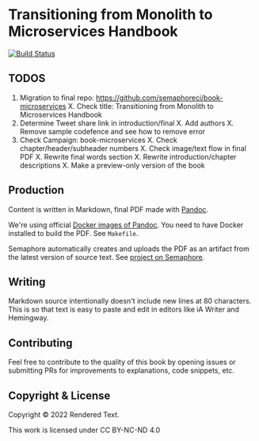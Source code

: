 # Transitioning from Monolith to Microservices Handbook

[![Build Status](https://semaphore-oss.semaphoreci.com/badges/book-microservices/branches/main.svg?key=1c89d0d9-55fb-46c8-a4e4-64543c9cab9a)](https://semaphore-oss.semaphoreci.com/projects/book-microservices)

## TODOS

1. Migration to final repo: <https://github.com/semaphoreci/book-microservices>
X. Check title: Transitioning from Monolith to Microservices Handbook
3. Determine Tweet share link in introduction/final
X. Add authors
X. Remove sample codefence and see how to remove error
6. Check Campaign: book-microservices
X. Check chapter/header/subheader numbers
X. Check image/text flow in final PDF
X. Rewrite final words section
X. Rewrite introduction/chapter descriptions
X. Make a preview-only version of the book

## Production

Content is written in Markdown, final PDF made with [Pandoc][pandoc].

We're using official [Docker images of Pandoc][pandoc-docker].
You need to have Docker installed to build the PDF. See `Makefile`.

Semaphore automatically creates and uploads the PDF as an artifact from the
latest version of source text. See [project on Semaphore][semaphore-project].

## Writing

Markdown source intentionally doesn't include new lines at 80 characters. This
is so that text is easy to paste and edit in editors like iA Writer and
Hemingway.

## Contributing

Feel free to contribute to the quality of this book by opening issues or
submitting PRs for improvements to explanations, code snippets, etc.

## Copyright & License

Copyright © 2022 Rendered Text.

This work is licensed under CC BY-NC-ND 4.0 <a href="https://creativecommons.org/licenses/by-nc-nd/4.0"><img height="16" style="margin-left: 3px;vertical-align:text-bottom;" src="https://search.creativecommons.org/static/img/cc_icon.svg" /><img height="16" style="margin-left: 3px;vertical-align:text-bottom;" src="https://search.creativecommons.org/static/img/cc-by_icon.svg" /><img height="16" style="margin-left: 3px;vertical-align:text-bottom;" src="https://search.creativecommons.org/static/img/cc-nc_icon.svg" /><img height="16" style="important;margin-left: 3px;vertical-align:text-bottom;" src="https://search.creativecommons.org/static/img/cc-nd_icon.svg" /></a>

[pandoc]: https://pandoc.org
[pandoc-docker]: https://github.com/pandoc/dockerfiles
[semaphore-project]: https://semaphore-oss.semaphoreci.com/projects/book-microservices

